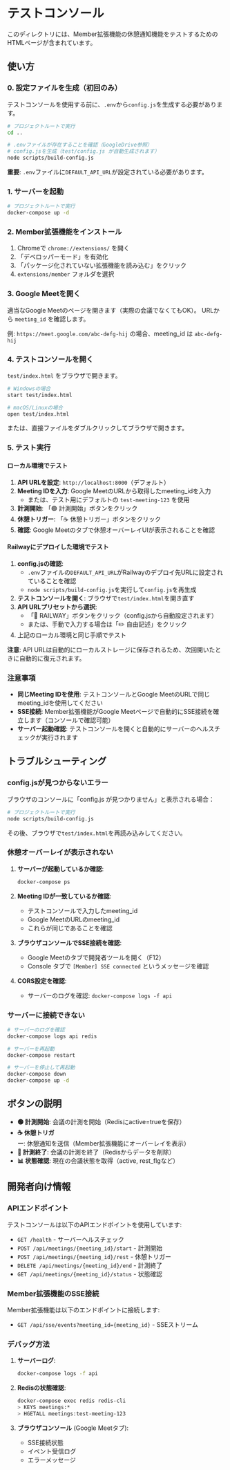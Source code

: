 # テストコンソール

このディレクトリには、Member拡張機能の休憩通知機能をテストするためのHTMLページが含まれています。

## 使い方

### 0. 設定ファイルを生成（初回のみ）

テストコンソールを使用する前に、`.env`から`config.js`を生成する必要があります。

```bash
# プロジェクトルートで実行
cd ..

# .envファイルが存在することを確認（GoogleDrive参照）
# config.jsを生成（test/config.js が自動生成されます）
node scripts/build-config.js
```

**重要**: `.env`ファイルに`DEFAULT_API_URL`が設定されている必要があります。

### 1. サーバーを起動

```bash
# プロジェクトルートで実行
docker-compose up -d
```

### 2. Member拡張機能をインストール

1. Chromeで `chrome://extensions/` を開く
2. 「デベロッパーモード」を有効化
3. 「パッケージ化されていない拡張機能を読み込む」をクリック
4. `extensions/member` フォルダを選択

### 3. Google Meetを開く

適当なGoogle Meetのページを開きます（実際の会議でなくてもOK）。
URLから `meeting_id` を確認します。

例: `https://meet.google.com/abc-defg-hij` の場合、meeting_id は `abc-defg-hij`

### 4. テストコンソールを開く

`test/index.html` をブラウザで開きます。

```bash
# Windowsの場合
start test/index.html

# macOS/Linuxの場合
open test/index.html
```

または、直接ファイルをダブルクリックしてブラウザで開きます。

### 5. テスト実行

#### ローカル環境でテスト

1. **API URLを設定**: `http://localhost:8000`（デフォルト）
2. **Meeting IDを入力**: Google MeetのURLから取得したmeeting_idを入力
   - または、テスト用にデフォルトの `test-meeting-123` を使用
3. **計測開始**: 「🟢 計測開始」ボタンをクリック
4. **休憩トリガー**: 「☕ 休憩トリガー」ボタンをクリック
5. **確認**: Google Meetのタブで休憩オーバーレイUIが表示されることを確認

#### Railwayにデプロイした環境でテスト

1. **config.jsの確認**:
   - `.env`ファイルの`DEFAULT_API_URL`がRailwayのデプロイ先URLに設定されていることを確認
   - `node scripts/build-config.js`を実行して`config.js`を再生成
2. **テストコンソールを開く**: ブラウザで`test/index.html`を開き直す
3. **API URLプリセットから選択**:
   - 「🚀 RAILWAY」ボタンをクリック（config.jsから自動設定されます）
   - または、手動で入力する場合は「✏️ 自由記述」をクリック
4. 上記のローカル環境と同じ手順でテスト

**注意**: API URLは自動的にローカルストレージに保存されるため、次回開いたときに自動的に復元されます。

### 注意事項

- **同じMeeting IDを使用**: テストコンソールとGoogle MeetのURLで同じmeeting_idを使用してください
- **SSE接続**: Member拡張機能がGoogle Meetページで自動的にSSE接続を確立します（コンソールで確認可能）
- **サーバー起動確認**: テストコンソールを開くと自動的にサーバーのヘルスチェックが実行されます

## トラブルシューティング

### config.jsが見つからないエラー

ブラウザのコンソールに「config.js が見つかりません」と表示される場合：

```bash
# プロジェクトルートで実行
node scripts/build-config.js
```

その後、ブラウザで`test/index.html`を再読み込みしてください。

### 休憩オーバーレイが表示されない

1. **サーバーが起動しているか確認**:
   ```bash
   docker-compose ps
   ```

2. **Meeting IDが一致しているか確認**:
   - テストコンソールで入力したmeeting_id
   - Google MeetのURLのmeeting_id
   - これらが同じであることを確認

3. **ブラウザコンソールでSSE接続を確認**:
   - Google Meetのタブで開発者ツールを開く（F12）
   - Console タブで `[Member] SSE connected` というメッセージを確認

4. **CORS設定を確認**:
   - サーバーのログを確認: `docker-compose logs -f api`

### サーバーに接続できない

```bash
# サーバーのログを確認
docker-compose logs api redis

# サーバーを再起動
docker-compose restart

# サーバーを停止して再起動
docker-compose down
docker-compose up -d
```

## ボタンの説明

- **🟢 計測開始**: 会議の計測を開始（Redisにactive=trueを保存）
- **☕ 休憩トリガー**: 休憩通知を送信（Member拡張機能にオーバーレイを表示）
- **🔴 計測終了**: 会議の計測を終了（Redisからデータを削除）
- **📊 状態確認**: 現在の会議状態を取得（active, rest_flgなど）

## 開発者向け情報

### APIエンドポイント

テストコンソールは以下のAPIエンドポイントを使用しています:

- `GET /health` - サーバーヘルスチェック
- `POST /api/meetings/{meeting_id}/start` - 計測開始
- `POST /api/meetings/{meeting_id}/rest` - 休憩トリガー
- `DELETE /api/meetings/{meeting_id}/end` - 計測終了
- `GET /api/meetings/{meeting_id}/status` - 状態確認

### Member拡張機能のSSE接続

Member拡張機能は以下のエンドポイントに接続します:

- `GET /api/sse/events?meeting_id={meeting_id}` - SSEストリーム

### デバッグ方法

1. **サーバーログ**:
   ```bash
   docker-compose logs -f api
   ```

2. **Redisの状態確認**:
   ```bash
   docker-compose exec redis redis-cli
   > KEYS meetings:*
   > HGETALL meetings:test-meeting-123
   ```

3. **ブラウザコンソール** (Google Meetタブ):
   - SSE接続状態
   - イベント受信ログ
   - エラーメッセージ

